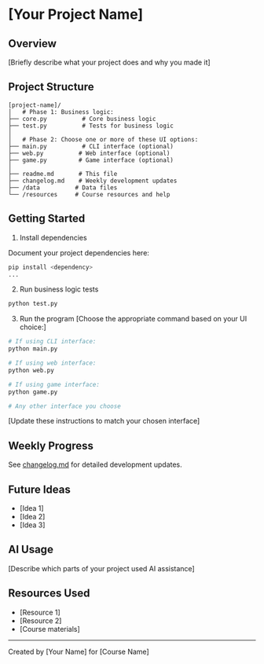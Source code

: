 # [Your Project Name]

## Overview

[Briefly describe what your project does and why you made it]

## Project Structure

```
[project-name]/
│   # Phase 1: Business logic:
├── core.py          # Core business logic
├── test.py          # Tests for business logic
│
│   # Phase 2: Choose one or more of these UI options:
├── main.py          # CLI interface (optional)
├── web.py          # Web interface (optional)
├── game.py         # Game interface (optional)
│
├── readme.md       # This file
├── changelog.md    # Weekly development updates
├── /data          # Data files
└── /resources     # Course resources and help
```

## Getting Started

1. Install dependencies

Document your project dependencies here:

```bash
pip install <dependency>
...
```

2. Run business logic tests

```bash
python test.py
```

3. Run the program
   [Choose the appropriate command based on your UI choice:]

```bash
# If using CLI interface:
python main.py

# If using web interface:
python web.py

# If using game interface:
python game.py

# Any other interface you choose

```

[Update these instructions to match your chosen interface]

## Weekly Progress

See [changelog.md](changelog.md) for detailed development updates.

## Future Ideas

- [Idea 1]
- [Idea 2]
- [Idea 3]

## AI Usage

[Describe which parts of your project used AI assistance]

## Resources Used

- [Resource 1]
- [Resource 2]
- [Course materials]

---

Created by [Your Name] for [Course Name]

